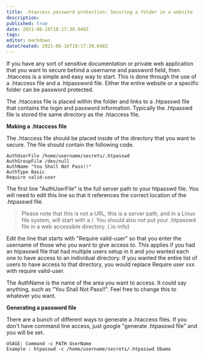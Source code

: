 ```yaml
---
title: .htaccess password protection: Securing a folder in a website
description: 
published: true
date: 2021-06-16T18:17:39.048Z
tags: 
editor: markdown
dateCreated: 2021-06-16T18:17:39.048Z
---
```


If you have any sort of sensitive documentation or private web application that you want to secure behind a username and password field, then .htaccess is a simple and easy way to start. This is done through the use of a .htaccess file and a .htpassword file. Either the entire website or a specific folder can be password protected.
 

The .htaccess file is placed within the folder and links to a .htpasswd file that contains the login and password information. Typically the .htpasswd file is stored the same directory as the .htaccess file.


**Making a .htaccess file**

The .htaccess file should be placed inside of the directory that you want to secure. The file should contain the following code. 

```
AuthUserFile /home/username/secrets/.htpasswd
AuthGroupFile /dev/null
AuthName "You Shall Not Pass!!"
AuthType Basic
Require valid-user
```

The first line "AuthUserFile" is the full server path to your htpasswd file. You will need to edit this line so that it references the correct location of the .htpasswd file.

> Please note that this is not a URL, this is a server path, and in a Linux file system, will start with a /. You should also not put your .htpasswd file in a web accessible directory.
{.is-info}

Edit the line that starts with "Require valid-user" so that you enter the username of those who you want to give access to. This applies if you had an htpasswd file that had multiple users setup in it and you wanted each one to have access to an individual directory. If you wanted the entire list of users to have access to that directory, you would replace Require user xxx with require valid-user.

The AuthName is the name of the area you want to access. It could say anything, such as "You Shall Not Pass!!". Feel free to change this to whatever you want.


**Generating a password file**

There are a bunch of different ways to generate a .htaccess files. If you don't have command line access, just google "generate .htpasswd file" and you will be set.

```
USAGE: Command -c PATH UserName
Example : htpasswd -c /home/username/secrets/.htpasswd Obama
```



